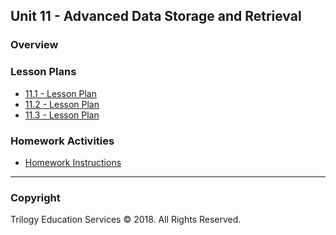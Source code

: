 ## Unit 11 - Advanced Data Storage and Retrieval

### Overview

### Lesson Plans

* [11.1 - Lesson Plan](1/LessonPlan.md)
* [11.2 - Lesson Plan](2/LessonPlan.md)
* [11.3 - Lesson Plan](3/LessonPlan.md)

### Homework Activities

* [Homework Instructions](../../02-Homework/11-Adv-Data-Storage-Retrieval/Instructions/README.md)

- - -

### Copyright

Trilogy Education Services © 2018. All Rights Reserved.
